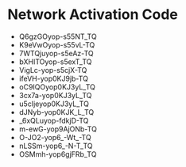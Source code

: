 # Network Activation Code
* Q6gzGOyop-s55NT_TQ
* K9eVwOyop-s55vL-TQ
* 7WTQjuyop-s5eAz-TQ
* bXHITOyop-s5exT_TQ
* VigLc-yop-s5cjX-TQ
* ifeVH-yop0KJ9jb-TQ
* oC9IQOyop0KJ3yL_TQ
* 3cx7a-yop0KJ3yL_TQ
* u5cIjeyop0KJ3yL_TQ
* dJNyb-yop0KJK_L_TQ
* _6xQLuyop-fdkjD-TQ
* m-ewG-yop9AjONb-TQ
* O-JO2-yop6_-Wt_-TQ
* nLSSm-yop6_-N-T_TQ
* OSMmh-yop6gjFRb_TQ